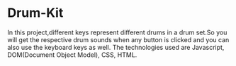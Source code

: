 # Drum-Kit
In this project,different keys represent different drums in a drum set.So you will get the respective drum sounds when any button is clicked and you can also use the  keyboard keys as well. The technologies used are Javascript, DOM(Document Object Model), CSS, HTML.
